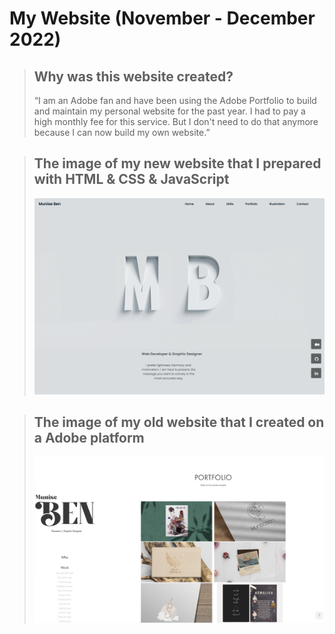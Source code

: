 # My Website (November - December 2022)

> ## Why was this website created?
>
> “I am an Adobe fan and have been using the Adobe Portfolio to build and maintain my personal website for the past year. I had to pay a high monthly fee for this service. But I don't need to do that anymore because I can now build my own website.”

> ## The image of my new website that I prepared with HTML & CSS & JavaScript
>
> ![alt text for screen readers](/assets/munise_web.png "Text to show on mouseover")

> ## The image of my old website that I created on a Adobe platform
>
> ![alt text for screen readers](/assets/adobe_web.png "Text to show on mouseover")
